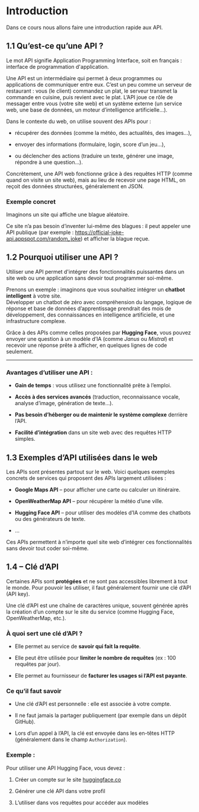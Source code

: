 # Introduction 

Dans ce cours nous allons faire une introduction rapide aux API. 

## 1.1 Qu’est-ce qu’une API ?
Le mot API signifie Application Programming Interface, soit en français : interface de programmation d'application.

Une API est un intermédiaire qui permet à deux programmes ou applications de communiquer entre eux.
C’est un peu comme un serveur de restaurant : vous (le client) commandez un plat, le serveur transmet la commande en cuisine, puis revient avec le plat. L’API joue ce rôle de messager entre vous (votre site web) et un système externe (un service web, une base de données, un moteur d’intelligence artificielle…).

Dans le contexte du web, on utilise souvent des APIs pour :

- récupérer des données (comme la météo, des actualités, des images…),

- envoyer des informations (formulaire, login, score d’un jeu…),

- ou déclencher des actions (traduire un texte, générer une image, répondre à une question…).

Concrètement, une API web fonctionne grâce à des requêtes HTTP (comme quand on visite un site web), mais au lieu de recevoir une page HTML, on reçoit des données structurées, généralement en JSON.

### Exemple concret
Imaginons un site qui affiche une blague aléatoire.

Ce site n’a pas besoin d’inventer lui-même des blagues : il peut appeler une API publique (par exemple : https://official-joke-api.appspot.com/random_joke) et afficher la blague reçue.


## 1.2 Pourquoi utiliser une API ?

Utiliser une API permet d'intégrer des fonctionnalités puissantes dans un site web ou une application sans devoir tout programmer soi-même.

Prenons un exemple : imaginons que vous souhaitiez intégrer un **chatbot intelligent** à votre site.  
Développer un chatbot de zéro avec compréhension du langage, logique de réponse et base de données d’apprentissage prendrait des mois de développement, des connaissances en intelligence artificielle, et une infrastructure complexe.

Grâce à des APIs comme celles proposées par **Hugging Face**, vous pouvez envoyer une question à un modèle d’IA (comme *Janus* ou *Mistral*) et recevoir une réponse prête à afficher, en quelques lignes de code seulement.

---

### Avantages d’utiliser une API :

- **Gain de temps** : vous utilisez une fonctionnalité prête à l’emploi.

- **Accès à des services avancés** (traduction, reconnaissance vocale, analyse d’image, génération de texte…).

- **Pas besoin d’héberger ou de maintenir le système complexe** derrière l’API.

- **Facilité d’intégration** dans un site web avec des requêtes HTTP simples.


## 1.3 Exemples d’API utilisées dans le web

Les APIs sont présentes partout sur le web. Voici quelques exemples concrets de services qui proposent des APIs largement utilisées :

- **Google Maps API** – pour afficher une carte ou calculer un itinéraire.

- **OpenWeatherMap API** – pour récupérer la météo d’une ville.

- **Hugging Face API** – pour utiliser des modèles d’IA comme des chatbots ou des générateurs de texte.

- ...

Ces APIs permettent à n’importe quel site web d’intégrer ces fonctionnalités sans devoir tout coder soi-même.


## 1.4 – Clé d’API

Certaines APIs sont **protégées** et ne sont pas accessibles librement à tout le monde. Pour pouvoir les utiliser, il faut généralement fournir une clé d’API (API key).

Une clé d’API est une chaîne de caractères unique, souvent générée après la création d’un compte sur le site du service (comme Hugging Face, OpenWeatherMap, etc.).


### À quoi sert une clé d’API ?

- Elle permet au service de **savoir qui fait la requête**.

- Elle peut être utilisée pour **limiter le nombre de requêtes** (ex : 100 requêtes par jour).

- Elle permet au fournisseur de **facturer les usages si l’API est payante**.


###  Ce qu’il faut savoir

- Une clé d’API est personnelle : elle est associée à votre compte.

- Il ne faut jamais la partager publiquement (par exemple dans un dépôt GitHub).

- Lors d’un appel à l’API, la clé est envoyée dans les en-têtes HTTP (généralement dans le champ `Authorization`).

### Exemple :

Pour utiliser une API Hugging Face, vous devez :

1. Créer un compte sur le site [huggingface.co](https://huggingface.co)

2. Générer une clé API dans votre profil

3. L’utiliser dans vos requêtes pour accéder aux modèles


